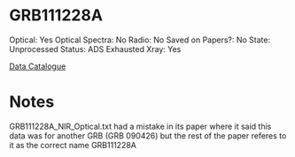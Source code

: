# GRB111228A

Optical: Yes
Optical Spectra: No
Radio: No
Saved on Papers?: No
State: Unprocessed
Status: ADS Exhausted
Xray: Yes

[Data Catalogue](GRB111228A%20adfcaa5ee22b42d9a5557accc44890a6/Data%20Catalogue%2098a970bed79344d782a55c24a76b6260.csv)

# Notes

GRB111228A_NIR_Optical.txt had a mistake in its paper where it said this data was for another GRB (GRB 090426) but the rest of the paper referes to it as the correct name GRB111228A
